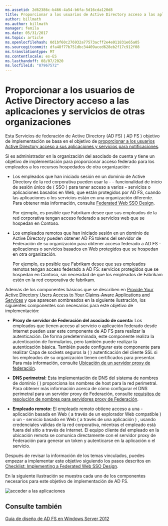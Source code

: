 ```yaml
---
ms.assetid: 2d62386c-b466-4a54-b6fa-5d16cda120d8
title: Proporcionar a los usuarios de Active Directory acceso a las aplicaciones y servicios de otras organizaciones
author: billmath
ms.author: billmath
manager: femila
ms.date: 05/31/2017
ms.topic: article
ms.openlocfilehash: 0d1bf60c276932a77573acff2e4e011831e65a05
ms.sourcegitcommit: dfa48f77b751dbc34409aced628eb2f17c912f08
ms.translationtype: MT
ms.contentlocale: es-ES
ms.lasthandoff: 08/07/2020
ms.locfileid: "87967572"
---
```

# <a name="provide-your-active-directory-users-access-to-the-applications-and-services-of-other-organizations"></a>Proporcionar a los usuarios de Active Directory acceso a las aplicaciones y servicios de otras organizaciones

Esta Servicios de federación de Active Directory (AD FS) \( AD FS \) objetivo de implementación se basa en el objetivo de [proporcionar a los usuarios Active Directory acceso a sus aplicaciones y servicios para notificaciones](Provide-Your-Active-Directory-Users-Access-to-Your-Claims-Aware-Applications-and-Services.md).

Si es administrador en la organización del asociado de cuenta y tiene un objetivo de implementación para proporcionar acceso federado para los empleados a los recursos hospedados de otra organización:

-   Los empleados que han iniciado sesión en un dominio de Active Directory de la red corporativa pueden usar la \- \- funcionalidad de inicio de sesión único de \( SSO \) para tener acceso a varios \- servicios o aplicaciones basados en Web, que están protegidos por AD FS, cuando las aplicaciones o los servicios están en una organización diferente. Para obtener más información, consulte [Federated Web SSO Design](Federated-Web-SSO-Design.md).

    Por ejemplo, es posible que Fabrikam desee que sus empleados de la red corporativa tengan acceso federado a servicios web que se hospedan en Contoso.

-   Los empleados remotos que han iniciado sesión en un dominio de Active Directory pueden obtener AD FS tokens del servidor de Federación de su organización para obtener acceso federado a AD FS \- aplicaciones o servicios basados en Web protegidos que se hospedan en otra organización.

    Por ejemplo, es posible que Fabrikam desee que sus empleados remotos tengan acceso federado a AD FS: servicios protegidos que se hospedan en Contoso, sin necesidad de que los empleados de Fabrikam estén en la red corporativa de fabrikam.

Además de los componentes básicos que se describen en [Provide Your Active Directory Users Access to Your Claims-Aware Applications and Services](Provide-Your-Active-Directory-Users-Access-to-Your-Claims-Aware-Applications-and-Services.md) y que aparecen sombreados en la siguiente ilustración, los siguientes componentes son necesarios para este objetivo de implementación:

-   **Proxy de servidor de Federación del asociado de cuenta:** Los empleados que tienen acceso al servicio o aplicación federado desde Internet pueden usar este componente de AD FS para realizar la autenticación. De forma predeterminada, este componente realiza la autenticación de formularios, pero también puede realizar la autenticación básica. También puede configurar este componente para realizar Capa de sockets seguros la \( \) autenticación del cliente SSL si los empleados de su organización tienen certificados para presentar. Para más información, consulte [Ubicación de un servidor proxy de federación](Where-to-Place-a-Federation-Server-Proxy.md).

-   **DNS perimetral:** Esta implementación de DNS del sistema de nombres de dominio \( \) proporciona los nombres de host para la red perimetral. Para obtener más información acerca de cómo configurar el DNS perimetral para un servidor proxy de Federación, consulte [requisitos de resolución de nombres para servidores proxy de Federación](Name-Resolution-Requirements-for-Federation-Server-Proxies.md).

-   **Empleado remoto:** El empleado remoto obtiene acceso a una \- aplicación basada en Web \( a través de un explorador Web compatible \) o un \- servicio basado en Web \( a través de una aplicación \) , usando credenciales válidas de la red corporativa, mientras el empleado está fuera del sitio a través de Internet. El equipo cliente del empleado en la ubicación remota se comunica directamente con el servidor proxy de Federación para generar un token y autenticarse en la aplicación o el servicio.

Después de revisar la información de los temas vinculados, puedes empezar a implementar este objetivo siguiendo los pasos descritos en [Checklist: Implementing a Federated Web SSO Design](../../ad-fs/deployment/Checklist--Implementing-a-Federated-Web-SSO-Design.md).

En la siguiente ilustración se muestra cada uno de los componentes necesarios para este objetivo de implementación de AD FS.

![acceder a las aplicaciones](media/50af4837-31e0-451f-a942-e705c2300065.gif)

## <a name="see-also"></a>Consulte también
[Guía de diseño de AD FS en Windows Server 2012](AD-FS-Design-Guide-in-Windows-Server-2012.md)
